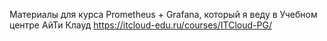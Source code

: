 Материалы для курса Prometheus + Grafana, который я веду в Учебном центре АйТи Клауд
https://itcloud-edu.ru/courses/ITCloud-PG/

